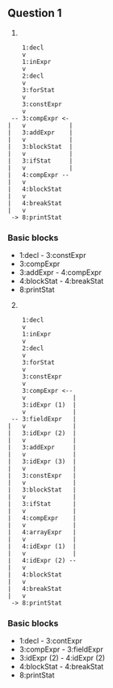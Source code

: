 Question 1
----------

1.

```
    1:decl
    v
    1:inExpr
    v
    2:decl
    v
    3:forStat
    v
    3:constExpr
    v
 -- 3:compExpr <-
|   v            |
|   3:addExpr    |
|   v            |
|   3:blockStat  |
|   v            |
|   3:ifStat     |
|   v            |
|   4:compExpr --
|   v
|   4:blockStat
|   v
|   4:breakStat
|   v
 -> 8:printStat
```

### Basic blocks
* 1:decl - 3:constExpr
* 3:compExpr
* 3:addExpr - 4:compExpr
* 4:blockStat - 4:breakStat
* 8:printStat

2.

```
    1:decl
    v
    1:inExpr
    v
    2:decl
    v
    3:forStat
    v
    3:constExpr
    v
    3:compExpr <--
    v             |
    3:idExpr (1)  |
    v             |
 -- 3:fieldExpr   |
|   v             |
|   3:idExpr (2)  |
|   v             |
|   3:addExpr     |
|   v             |
|   3:idExpr (3)  |
|   v             |
|   3:constExpr   |
|   v             |
|   3:blockStat   |
|   v             |
|   3:ifStat      |
|   v             |
|   4:compExpr    |
|   v             |
|   4:arrayExpr   |
|   v             |
|   4:idExpr (1)  |
|   v             |
|   4:idExpr (2) --
|   v
|   4:blockStat
|   v
|   4:breakStat
|   v
 -> 8:printStat
```

### Basic blocks
* 1:decl - 3:contExpr
* 3:compExpr - 3:fieldExpr
* 3:idExpr (2) - 4:idExpr (2)
* 4:blockStat - 4:breakStat
* 8:printStat

